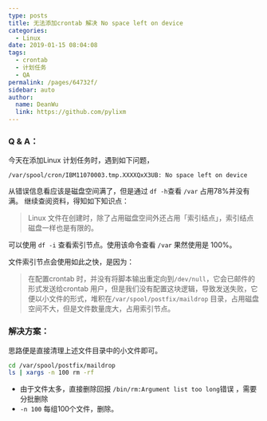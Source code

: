 ```yaml
---
type: posts
title: 无法添加crontab 解决 No space left on device
categories: 
  - Linux
date: 2019-01-15 08:04:08
tags: 
  - crontab
  - 计划任务
  - QA
permalink: /pages/64732f/
sidebar: auto
author: 
  name: DeanWu
  link: https://github.com/pylixm
---
```


### Q & A：

今天在添加Linux 计划任务时，遇到如下问题，

```
/var/spool/cron/IBM11070003.tmp.XXXXQxX3UB: No space left on device
```

从错误信息看应该是磁盘空间满了，但是通过 `df -h`查看 `/var` 占用78%并没有满。
继续查阅资料，得知如下知识点：

>Linux 文件在创建时，除了占用磁盘空间外还占用「索引结点」，索引结点磁盘一样也是有限的。

可以使用 `df -i` 查看索引节点。使用该命令查看 `/var` 果然使用是 100%。

文件索引节点会使用如此之快，是因为：

>在配置crontab 时，并没有将脚本输出重定向到`/dev/null`，它会已邮件的形式发送给crontab 用户，但是我们没有配置这块逻辑，导致发送失败，它便以小文件的形式，堆积在`/var/spool/postfix/maildrop` 目录，占用磁盘空间不大，但是文件数量庞大，占用索引节点。

<!-- more -->

### 解决方案：

思路便是直接清理上述文件目录中的小文件即可。

```bash
cd /var/spool/postfix/maildrop
ls | xargs -n 100 rm -rf 
```

- 由于文件太多，直接删除回报 `/bin/rm:Argument list too long`错误 ，需要分批删除
- `-n 100` 每组100个文件，删除。